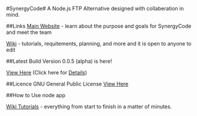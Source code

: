 #SynergyCode#
A Node.js FTP Alternative designed with collaberation in mind.

##Links
[Main Website](http://www.synergycode.org/) - learn about the purpose and goals for SynergyCode and meet the team

[Wiki](http://wiki.synergycode.org/) - tutorials, requitements, planning, and more and it is open to anyone to edit


##Latest Build
Version 0.0.5 (alpha) is here!

[View Here](https://github.com/CodeBoxJS/SynergyCode/releases/tag/v0.0.5) (Click here for [Details](http://www.synergycode.org/weekly-updates/))

##Licence
GNU General Public License
[View Here](https://github.com/CodeBoxJS/SynergyCode/blob/master/LICENSE)

##How to Use
	node app
	
[Wiki Tutorials](http://wiki.synergycode.org/index.php?title=Tutorials) - everything from start to finish in a matter of minutes.
